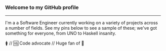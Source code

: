 ### Welcome to my GitHub profile        
---
I'm a a Software Engineer currently working on a variety of projects across a number of fields. See my pins below to see a sample of these; we've got something for everyone, from UNO to Haskell insanity. 

🚺 // 🆚 Code advocate // Huge fan of 🎃


<!--
**polyrain/polyrain** is a ✨ _special_ ✨ repository because its `README.md` (this file) appears on your GitHub profile.

Here are some ideas to get you started:

- 🔭 I’m currently working on ...
- 🌱 I’m currently learning ...
- 👯 I’m looking to collaborate on ...
- 🤔 I’m looking for help with ...
- 💬 Ask me about ...
- 📫 How to reach me: ...
- 😄 Pronouns: ...
- ⚡ Fun fact: ...
-->
